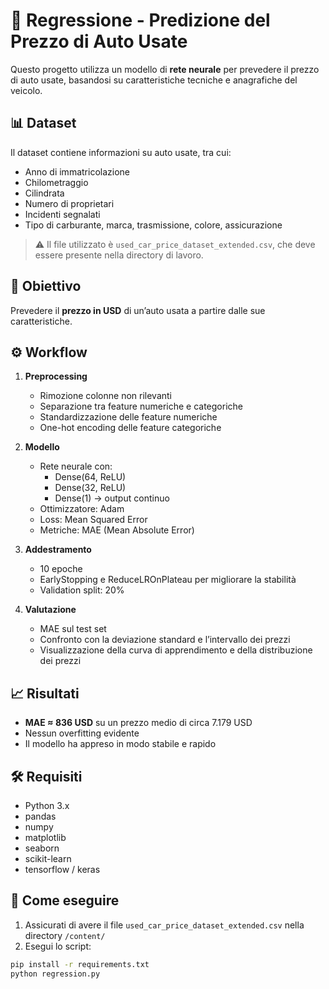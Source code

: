 # 🚗 Regressione - Predizione del Prezzo di Auto Usate

Questo progetto utilizza un modello di **rete neurale** per prevedere il prezzo di auto usate, basandosi su caratteristiche tecniche e anagrafiche del veicolo.

## 📊 Dataset

Il dataset contiene informazioni su auto usate, tra cui:
- Anno di immatricolazione
- Chilometraggio
- Cilindrata
- Numero di proprietari
- Incidenti segnalati
- Tipo di carburante, marca, trasmissione, colore, assicurazione

> ⚠️ Il file utilizzato è `used_car_price_dataset_extended.csv`, che deve essere presente nella directory di lavoro.

## 🧪 Obiettivo

Prevedere il **prezzo in USD** di un’auto usata a partire dalle sue caratteristiche.

## ⚙️ Workflow

1. **Preprocessing**
   - Rimozione colonne non rilevanti
   - Separazione tra feature numeriche e categoriche
   - Standardizzazione delle feature numeriche
   - One-hot encoding delle feature categoriche

2. **Modello**
   - Rete neurale con:
     - Dense(64, ReLU)
     - Dense(32, ReLU)
     - Dense(1) → output continuo
   - Ottimizzatore: Adam
   - Loss: Mean Squared Error
   - Metriche: MAE (Mean Absolute Error)

3. **Addestramento**
   - 10 epoche
   - EarlyStopping e ReduceLROnPlateau per migliorare la stabilità
   - Validation split: 20%

4. **Valutazione**
   - MAE sul test set
   - Confronto con la deviazione standard e l’intervallo dei prezzi
   - Visualizzazione della curva di apprendimento e della distribuzione dei prezzi

## 📈 Risultati

- **MAE ≈ 836 USD** su un prezzo medio di circa 7.179 USD
- Nessun overfitting evidente
- Il modello ha appreso in modo stabile e rapido

## 🛠️ Requisiti
- Python 3.x
- pandas
- numpy
- matplotlib
- seaborn
- scikit-learn
- tensorflow / keras

## 🚀 Come eseguire

1. Assicurati di avere il file `used_car_price_dataset_extended.csv` nella directory `/content/`
2. Esegui lo script:

```bash
pip install -r requirements.txt
python regression.py
